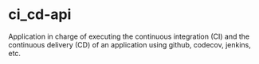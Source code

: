 # ci_cd-api
Application in charge of executing the continuous integration (CI) and the continuous delivery (CD) of an application using github, codecov, jenkins, etc.
